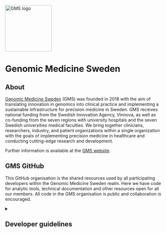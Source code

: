<img src="https://github.com/genomic-medicine-sweden/.github/assets/64251477/a0cd0967-a161-42c7-b98d-87d1d55d0ba4" alt="GMS logo" width="150"/>

# Genomic Medicine Sweden 
## About
[Genomic Medicine Sweden](https://genomicmedicine.se/en/) (GMS) was founded in 2018 with the aim of translating innovation in genomics into clinical practice and implementing a sustainable infrastructure for precision medicine in Sweden. GMS receives national funding from the Swedish Innovation Agency, Vinnova, as well as co-funding from the seven regions with university hospitals and the seven Swedish universities medical faculties. We bring together clinicians, researchers, industry, and patient organizations within a single organization with the goals of implementing precision medicine in healthcare and conducting cutting-edge research and development.

Further information is available at the [GMS website](https://genomicmedicine.se/en/about-us/).

## GMS GitHub
This GitHub organisation is the shared resources used by all participating developers within the Genomic Medicine Sweden realm. Here we have code for analytic tools, technical documentation and other resources open for all our members. All code in the GMS organisation is public and collaboration is encouraged.

<details>
<summary><h2>Developer guidelines</h2></summary>

### Who can add new code/repos
All members of GMS are free to use the GMS GitHub organisation to add new code, technical documentaion or anothe shared resources. We do ask that you as a developer adhead to the guidlines found below. If you are unsure about how to set things up, feel free to reach out to one of the [owners of the GitHub organisation](https://github.com/orgs/genomic-medicine-sweden/people?query=role%3Aowner).
  
### Creating new repositories
Since the repositories at the GMS GitHub is for all members, it is important that all new repos are created with verbose information about the intent of the repository and how the content should be used. A good reference for creating excellent technical documentation can be found in the various nf-core GitHub repositories, e.g. [Sarek](https://github.com/nf-core/sarek).

### Branch protection
New repositories should be created with branch protection at least for the main branch. This should include that all commits to the main branch goes through pull-requests, and that they require review from the Code Owners.

### Code Owners
All repositories should have a maintained [Code Owners file](https://docs.github.com/en/enterprise-server@3.10/repositories/managing-your-repositorys-settings-and-features/customizing-your-repository/about-code-owners). The Code Owners can be individuals, but a preferred way is to set up a develop team and have them all be maintainers and Code Owners of a given repo. An example of this is the [@jasen-devs team](https://github.com/orgs/genomic-medicine-sweden/teams/jasen-devs) and the [JASEN Code Owners](https://github.com/genomic-medicine-sweden/jasen/blob/master/.github/CODEOWNERS).

### Versioning
All tools developed in the GMS GitHub should be versioned and regular [releases](https://docs.github.com/en/repositories/releasing-projects-on-github/managing-releases-in-a-repository) (with verbose release notes) should be created. This help users to deploy stable version of the tools.

Versioning of releases is enocuraged to follow [Semantic Versioning](https://semver.org/). 

### Non-used repositories
If there are repos which are no longer maintained, they should be archived. Reach out to one of the [owners of the GitHub organisation](https://github.com/orgs/genomic-medicine-sweden/people?query=role%3Aowner) if you have such a repo.

</details>
